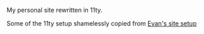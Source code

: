 My personal site rewritten in 11ty.

Some of the 11ty setup shamelessly copied from [Evan's site setup](https://git.sr.ht/~boehs/site/tree/master/item/src/package.json)
